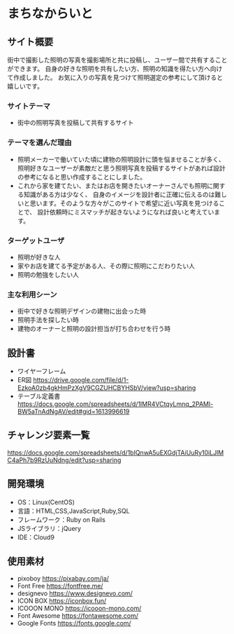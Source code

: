 # まちなからいと

## サイト概要
街中で撮影した照明の写真を撮影場所と共に投稿し、ユーザー間で共有することができます。
自身の好きな照明を共有したい方、照明の知識を得たい方へ向けて作成しました。
お気に入りの写真を見つけて照明選定の参考にして頂けると嬉しいです。

### サイトテーマ
- 街中の照明写真を投稿して共有するサイト

### テーマを選んだ理由
- 照明メーカーで働いていた頃に建物の照明設計に頭を悩ませることが多く、
照明好きなユーザーが素敵だと思う照明写真を投稿するサイトがあれば設計の参考になると思い作成することにしました。
- これから家を建てたい、またはお店を開きたいオーナーさんでも照明に関する知識がある方は少なく、
自身のイメージを設計者に正確に伝えるのは難しいと思います。そのような方々がこのサイトで希望に近い写真を見つけることで、
設計依頼時にミスマッチが起きないようになれば良いと考えています。

### ターゲットユーザ
- 照明が好きな人
- 家やお店を建てる予定がある人、その際に照明にこだわりたい人
- 照明の勉強をしたい人

### 主な利用シーン
- 街中で好きな照明デザインの建物に出会った時
- 照明手法を探したい時
- 建物のオーナーと照明の設計担当が打ち合わせを行う時

## 設計書
- ワイヤーフレーム
- ER図  https://drive.google.com/file/d/1-EzkoA0zb4gkHmPzXgV9CGZUHCBYHSbV/view?usp=sharing
- テーブル定義書  https://docs.google.com/spreadsheets/d/1lMR4VCtqyLmnq_2PAMl-BW5aTnAdNgAV/edit#gid=1613996619

## チャレンジ要素一覧
https://docs.google.com/spreadsheets/d/1bIQnwA5uEXGdjTAiUuRy10iLJlMC4aPh7b9RzUuNdng/edit?usp=sharing

## 開発環境
- OS：Linux(CentOS)
- 言語：HTML,CSS,JavaScript,Ruby,SQL
- フレームワーク：Ruby on Rails
- JSライブラリ：jQuery
- IDE：Cloud9

## 使用素材
- pixoboy      https://pixabay.com/ja/
- Font Free    https://fontfree.me/
- designevo    https://www.designevo.com/
- ICON BOX     https://iconbox.fun/
- ICOOON MONO  https://icooon-mono.com/
- Font Awesome https://fontawesome.com/
- Google Fonts https://fonts.google.com/